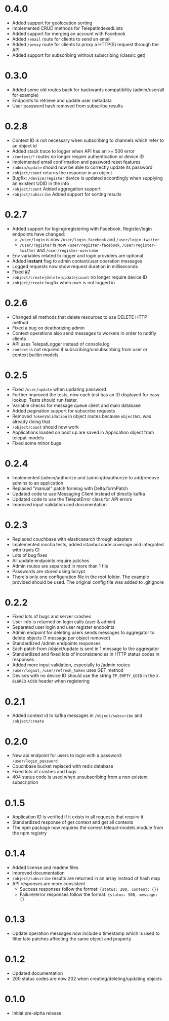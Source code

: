 # 0.4.0

* Added support for geolocation sorting
* Implemented CRUD methods for TelepatIndexedLists
* Added support for merging an account with Facebook
* Added `/email` route for clients to send an email
* Added `/proxy` route for clients to proxy a HTTP(S) request through
the API
* Added support for subscribing without subscribing (classic get)

# 0.3.0

* Added some old routes back for backwards compatibility (admin/user/all
for example)
* Endpoints to retrieve and update user metadata
* User password hash removed from subscribe results

# 0.2.8

* Context ID is not necessary when subscribing to channels which refer to an object id
* Added stack trace to logger when API has an >= 500 error
* `/context/*` routes no longer requier authentication or device ID
* Implemented email confirmation and password reset features
* `/admin/update` should now be able to correctly update its password
* `/object/count` returns the response in an object
* Bugfix: `/device/register` device is updated accordingly when supplying an existent UDID in the info
* `/object/count` Added aggregation support
* `/object/subscribe` Added support for sorting results

# 0.2.7

* Added support for loging/registering with Facebook. Register/login endpoints have changed:
	* `/user/login` is now `/user/login-facebook` and `/user/login-twitter`
	* `/user/register` is now `/user/register-facebook`, `/user/register-twitter` and `/user/register-username`
* Env variables related to logger and login providers are optional
* Added **instant** flag to admin context/user operation messages
* Logged requests now show request duration in milliseconds
* Fixed [#7](https://github.com/telepat-io/telepat-api/issues/7)
* `/object/create|delete|update|count` no longer require device ID
* `/object/create` bugfix when user is not logged in

# 0.2.6

* Changed all methods that delete resources to use DELETE HTTP method
* Fixed a bug on deathorizing admin
* Context operations also send messages to workers in order to notifiy clients
* API uses TelepatLogger instead of console.log
* `context` is not required if subscribing/unsubscribing from user or context builtin models

# 0.2.5

* Fixed `/user/update` when updating password
* Further improved the tests, now each test has an ID displayed for easy lookup. Tests should run faster.
* Variable checks for message queue client and main database
* Added pagination support for subscribe requests
* Removed `tokenValidation` in object routes because `objectACL` was already doing that
* `/object/count` should now work
* Applications loaded on boot up are saved in Application object from telepat-models
* Fixed some minor bugs

# 0.2.4

* Implemented /admin/authorize and /admin/deauthorize to add/remove admins to an application
* Replaced "manual" patch forming with Delta.formPatch
* Updated code to use Messaging Client instead of directly kafka
* Updated code to use the TelepatError class for API errors
* Improved input validation and documentation

# 0.2.3

* Replaced couchbase with elasticsearch through adapters
* Implemented mocha tests, added istanbul code coverage and integrated with travis CI
* Lots of bug fixes
* All update endpoints require patches
* Admin routes are separated in more than 1 file
* Passwords are stored using bcrypt
* There's only one configuration file in the root folder. The example provided should be used. The original config file
was added to .gitignore

# 0.2.2

* Fixed lots of bugs and server crashes
* User info is returned on login calls (user & admin)
* Separated user login and user register endpoints
* Admin endpoint for deleting users sends messages to aggregator to delete objects (1 message per object removed)
* Standardized /admin endpoints responses
* Each patch from /object/update is sent in 1 message to the aggregator
* Standardized and fixed lots of inconsistencies in HTTP status codes in responses
* Added more input validation, especially to /admin routes
* `/user/logout`, `/user/refresh_token` uses GET method
* Devices with no device ID should use the string `TP_EMPTY_UDID` in the `X-BLGREQ-UDID` header when registering

# 0.2.1

* Added context id to kafka messages in `/object/subscribe` and `/object/create`

# 0.2.0

* New api endpoint for users to login with a password: `/user/login_password`
* Couchbase bucket replaced with redis database
* Fixed lots of crashes and bugs
* 404 status code is used when unsubscribing from a non existent subscription

# 0.1.5

* Application ID is verified if it exists in all requests that require it
* Standardized response of get context and get all contexts
* The npm package now requires the correct telepat-models module from the npm registry

# 0.1.4

* Added license and readme files
* Improved documentation
* `/object/subscribe` results are returned in an array instead of hash map
* API responses are more consistent
	* Success responses follow the format: `{status: 200, content: {}}`
	* Failure/error responses follow the format: `{status: 500, message: {}`

# 0.1.3

* Update operation messages now include a timestamp which is used to filter late patches affecting the same object and
property

# 0.1.2

* Updated documentation
* 200 status codes are now 202 when creating/deleting/updating objects

# 0.1.0

* Initial pre-alpha release
